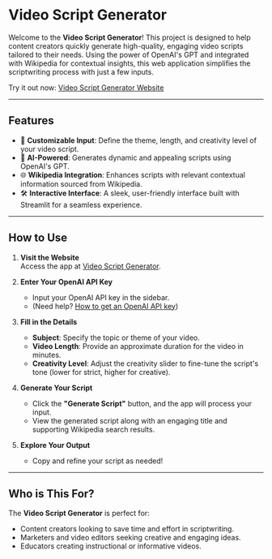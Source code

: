 # Video Script Generator

Welcome to the **Video Script Generator**! This project is designed to help content creators quickly generate high-quality, engaging video scripts tailored to their needs. Using the power of OpenAI's GPT and integrated with Wikipedia for contextual insights, this web application simplifies the scriptwriting process with just a few inputs.

Try it out now: [Video Script Generator Website](https://video-script-generator1.streamlit.app/)

---

## Features

- 🎥 **Customizable Input**: Define the theme, length, and creativity level of your video script.
- 🤖 **AI-Powered**: Generates dynamic and appealing scripts using OpenAI's GPT.
- 🌐 **Wikipedia Integration**: Enhances scripts with relevant contextual information sourced from Wikipedia.
- 🛠 **Interactive Interface**: A sleek, user-friendly interface built with Streamlit for a seamless experience.

---

## How to Use

1. **Visit the Website**  
   Access the app at [Video Script Generator](https://video-script-generator1.streamlit.app/).

2. **Enter Your OpenAI API Key**  
   - Input your OpenAI API key in the sidebar.  
   - (Need help? [How to get an OpenAI API key](https://platform.openai.com/account/api-keys))

3. **Fill in the Details**  
   - **Subject**: Specify the topic or theme of your video.  
   - **Video Length**: Provide an approximate duration for the video in minutes.  
   - **Creativity Level**: Adjust the creativity slider to fine-tune the script's tone (lower for strict, higher for creative).  

4. **Generate Your Script**  
   - Click the **"Generate Script"** button, and the app will process your input.  
   - View the generated script along with an engaging title and supporting Wikipedia search results.  

5. **Explore Your Output**  
   - Copy and refine your script as needed!  

---

## Who is This For?

The **Video Script Generator** is perfect for:
- Content creators looking to save time and effort in scriptwriting.
- Marketers and video editors seeking creative and engaging ideas.
- Educators creating instructional or informative videos.
